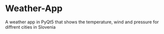 # Weather-App
A weather app in PyQt5 that shows the temperature, wind and pressure for diffrent cities in Slovenia
